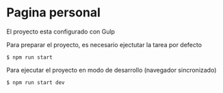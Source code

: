 # Pagina personal

El proyecto esta configurado con Gulp

Para preparar el proyecto, es necesario ejectutar la tarea por defecto
```shell
$ npm run start
```

Para ejecutar el proyecto en modo de desarrollo (navegador sincronizado)
```shell
$ npm run start dev
```

